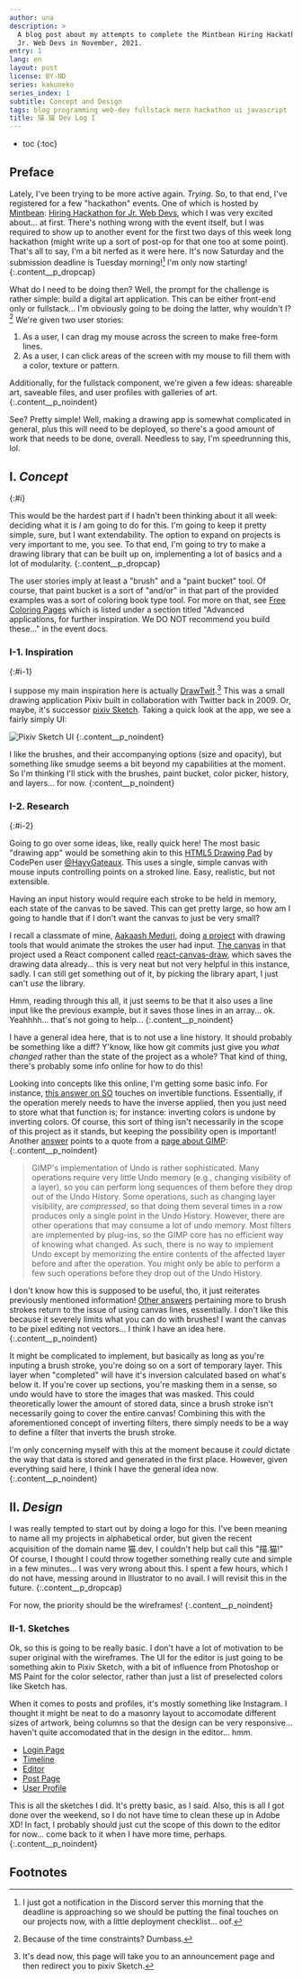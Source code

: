 ```yaml
---
author: una
description: >
  A blog post about my attempts to complete the Mintbean Hiring Hackathon for
  Jr. Web Devs in November, 2021.
entry: 1
lang: en
layout: post
license: BY-ND
series: kakuneko
series_index: 1
subtitle: Concept and Design
tags: blog programming web-dev fullstack mern hackathon ui javascript
title: 描.猫 Dev Log I
---
```


- toc
{:toc}

## Preface

Lately, I've been trying to be more active again. _Trying_. So, to that end,
I've registered for a few "hackathon" events. One of which is hosted by
[Mintbean][1]: [Hiring Hackathon for Jr. Web Devs][2], which I was very excited
about... at first. There's nothing wrong with the event itself, but I was
required to show up to another event for the first two days of this week long
hackathon (might write up a sort of post-op for that one too at some point).
That's all to say, I'm a bit nerfed as it were here. It's now Saturday and the
submission deadline is Tuesday morning![^2] I'm only now starting!
{:.content__p_dropcap}

[^2]:
    I just got a notification in the Discord server this morning that the
    deadline is approaching so we should be putting the final touches on our
    projects now, with a little deployment checklist... oof.

What do I need to be doing then? Well, the prompt for the challenge is rather
simple: build a digital art application. This can be either front-end only or
fullstack... I'm obviously going to be doing the latter, why wouldn't I?[^1]
We're given two user stories:

[^1]: Because of the time constraints? Dumbass.[^3]
[^3]:
    This isn't even future Una talking here, this is me now acknowledging this
    is a stupid idea!

1. As a user, I can drag my mouse across the screen to make free-form lines.
2. As a user, I can click areas of the screen with my mouse to fill them with a
   color, texture or pattern.

Additionally, for the fullstack component, we're given a few ideas: shareable
art, saveable files, and user profiles with galleries of art.
{:.content__p_noindent}

See? Pretty simple! Well, making a drawing app is somewhat complicated in
general, plus this will need to be deployed, so there's a good amount of work
that needs to be done, overall. Needless to say, I'm speedrunning this, lol.

## I. _Concept_
{:#i}

This would be the hardest part if I hadn't been thinking about it all week:
deciding what it is _I_ am going to do for this. I'm going to keep it pretty
simple, sure, but I want extendability. The option to expand on projects is very
important to me, you see. To that end, I'm going to try to make a drawing
library that can be built up on, implementing a lot of basics and a lot of
modularity.
{:.content__p_dropcap}

The user stories imply at least a "brush" and a "paint bucket" tool. Of course,
that paint bucket is a sort of "and/or" in that part of the provided examples
was a sort of coloring book type tool. For more on that, see [Free Coloring
Pages][3] which is listed under a section titled "Advanced applications, for
further inspiration. We DO NOT recommend you build these..." in the event docs.

### I-1. Inspiration
{:#i-1}

I suppose my main inspiration here is actually [DrawTwit][4].[^4] This was a
small drawing application Pixiv built in collaboration with Twitter back
in 2009. Or, maybe, it's successor [pixiv Sketch][5]. Taking a quick look at the
app, we see a fairly simply UI:

[^4]:
    It's dead now, this page will take you to an announcement page and then
    redirect you to pixiv Sketch.

![Pixiv Sketch UI][6]
{:.content__p_noindent}

I like the brushes, and their accompanying options (size and opacity), but
something like smudge seems a bit beyond my capabilities at the moment. So I'm
thinking I'll stick with the brushes, paint bucket, color picker, history, and
layers... for now.
{:content__p_noindent}

### I-2. Research
{:#i-2}

Going to go over some ideas, like, really quick here! The most basic "drawing
app" would be something akin to this [HTML5 Drawing Pad][7] by CodePen user
[@HayyGateaux][8]. This uses a single, simple canvas with mouse inputs
controlling points on a stroked line. Easy, realistic, but not extensible.

Having an input history would require each stroke to be held in memory, each
state of the canvas to be saved. This can get pretty large, so how am I going to
handle that if I don't want the canvas to just be very small?

I recall a classmate of mine, [Aakaash Meduri][9], doing [a project][10] with
drawing tools that would animate the strokes the user had input. [The
canvas][11] in that project used a React component called
[react-canvas-draw][12], which saves the drawing data already... this is very
neat but not very helpful in this instance, sadly. I can still get something out
of it, by picking the library apart, I just can't _use_ the library.

Hmm, reading through this all, it just seems to be that it also uses a line
input like the previous example, but it saves those lines in an array... ok.
Yeahhhh... that's not going to help...
{:.content__p_noindent}

I have a general idea here, that is to not use a line history. It should
probably be something like a diff? Y'know, like how git commits just give you
_what changed_ rather than the state of the project as a whole? That kind of
thing, there's probably some info online for how to do this!

Looking into concepts like this online, I'm getting some basic info. For
instance, [this answer on SO][13] touches on invertible functions. Essentially,
if the operation merely needs to have the inverse applied, then you just need to
store what that function is; for instance: inverting colors is undone by
inverting colors. Of course, this sort of thing isn't necessarily in the scope
of this project as it stands, but keeping the possibility open is important!
Another [answer][14] points to a quote from a [page about GIMP][15]:
{:.content__p_noindent}

> GIMP's implementation of Undo is rather sophisticated. Many operations require
> very little Undo memory (e.g., changing visibility of a layer), so you can
> perform long sequences of them before they drop out of the Undo History. Some
> operations, such as changing layer visibility, are _compressed_, so that doing
> them several times in a row produces only a single point in the Undo History.
> However, there are other operations that may consume a lot of undo memory.
> Most filters are implemented by plug-ins, so the GIMP core has no efficient
> way of knowing what changed. As such, there is no way to implement Undo except
> by memorizing the entire contents of the affected layer before and after the
> operation. You might only be able to perform a few such operations before they
> drop out of the Undo History.

I don't know how this is supposed to be useful, tho, it just reiterates
previously mentioned information! [Other answers][16] pertaining more to brush
strokes return to the issue of using canvas lines, essentially. I don't like
this because it severely limits what you can do with brushes! I want the canvas
to be pixel editing not vectors... I think I have an idea here.
{:.content__p_noindent}

It might be complicated to implement, but basically as long as you're inputing a
brush stroke, you're doing so on a sort of temporary layer. This layer when
"completed" will have it's inversion calculated based on what's below it. If
you're cover up sections, you're masking them in a sense, so undo would have to
store the images that was masked. This could theoretically lower the amount of
stored data, since a brush stroke isn't necessarily going to cover the entire
canvas! Combining this with the aforementioned concept of inverting filters,
there simply needs to be a way to define a filter that inverts the brush stroke.

I'm only concerning myself with this at the moment because it _could_ dictate
the way that data is stored and generated in the first place. However, given
everything said here, I think I have the general idea now.
{:.content__p_noindent}

## II. _Design_

I was really tempted to start out by doing a logo for this. I've been meaning to
name all my projects in alphabetical order, but given the recent acquisition of
the domain name 猫.dev, I couldn't help but call this "描.猫!" Of course, I
thought I could throw together something really cute and simple in a few
minutes... I was very wrong about this. I spent a few hours, which I do not
have, messing around in Illustrator to no avail. I will revisit this in the
future.
{:.content__p_dropcap}

For now, the priority should be the wireframes!
{:.content__p_noindent}

### II-1. Sketches

Ok, so this is going to be really basic. I don't have a lot of motivation to be
super original with the wireframes. The UI for the editor is just going to be
something akin to Pixiv Sketch, with a bit of influence from Photoshop or MS
Paint for the color selector, rather than just a list of preselected colors like
Sketch has.

When it comes to posts and profiles, it's mostly something like Instagram. I
thought it might be neat to do a masonry layout to accomodate different sizes of
artwork, being columns so that the design can be very responsive... haven't
quite accomodated that in the design in the editor... hmm.

- [Login Page][17]
- [Timeline][18]
- [Editor][19]
- [Post Page][20]
- [User Profile][21]

This is all the sketches I did. It's pretty basic, as I said. Also, this is all
I got done over the weekend, so I do not have time to clean these up in Adobe
XD! In fact, I probably should just cut the scope of this down to the editor for
now... come back to it when I have more time, perhaps.
{:.content__p_noindent}

## Footnotes

[1]: https://mintbean.io/
[2]: https://mintbean.io/meets/cfa4fa54-c706-4c51-a04f-671f6686f9fd
[3]: https://www.free-coloring-pages.com/online.html
[4]: http://drawtwit.com/
[5]: https://sketch.pixiv.net/
[6]: /assets/img/pixiv-sketch.png
[7]: https://codepen.io/HarryGateaux/pen/BApxl
[8]: https://codepen.io/HarryGateaux
[9]: https://github.com/acashmoney
[10]: https://github.com/acashmoney/graffiti-wall
[11]: https://github.com/acashmoney/graffiti-wall/blob/main/src/components/Canvas/Canvas.jsx
[12]: https://github.com/embiem/react-canvas-draw
[13]: https://stackoverflow.com/a/21969918
[14]: https://stackoverflow.com/a/43216211
[15]: http://mediaintro.teeks99.com/Photos/Photos-3-Gimp.html
[16]: https://stackoverflow.com/a/17151852
[17]: /assets/img/kknk/SketchLogin.png
[18]: /assets/img/kknk/SketchTimeline.png
[19]: /assets/img/kknk/SketchEditor.png
[20]: /assets/img/kknk/SketchPost.png
[21]: /assets/img/kknk/SketchUser.png
